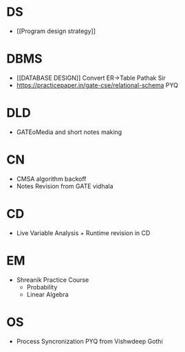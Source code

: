 # DS
- [[Program design strategy]]


# DBMS
- [[DATABASE DESIGN]] Convert ER->Table Pathak Sir
- https://practicepaper.in/gate-cse/relational-schema PYQ

# DLD 
- GATEoMedia and short notes making

# CN
- CMSA algorithm backoff
- Notes Revision from GATE vidhala

# CD
- Live Variable Analysis + Runtime revision in CD

# EM
- Shreanik Practice Course
	- Probability
	- Linear Algebra

# OS
- Process Syncronization PYQ from Vishwdeep Gothi